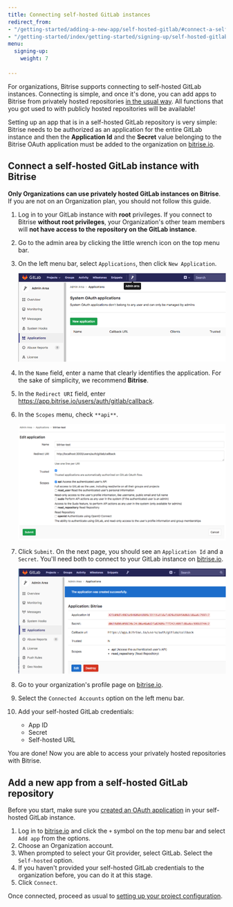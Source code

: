 ```yaml
---
title: Connecting self-hosted GitLab instances
redirect_from:
- "/getting-started/adding-a-new-app/self-hosted-gitlab/#connect-a-self-hosted-gitlab-instance-with-bitrise/"
- "/getting-started/index/getting-started/signing-up/self-hosted-gitlab/"
menu:
  signing-up:
    weight: 7

---
```

For organizations, Bitrise supports connecting to self-hosted GitLab instances. Connecting is simple, and once it's done, you can add apps to Bitrise from privately hosted repositories [in the usual way](/getting-started/adding-a-new-app). All functions that you got used to with publicly hosted repositories will be available!

Setting up an app that is in a self-hosted GitLab repository is very simple: Bitrise needs to be authorized as an application for the entire GitLab instance and then the **Application Id** and the **Secret** value belonging to the Bitrise OAuth application must be added to the organization on [bitrise.io](https://www.bitrise.io).

## Connect a self-hosted GitLab instance with Bitrise

**Only Organizations can use privately hosted GitLab instances on Bitrise**. If you are not on an Organization plan, you should not follow this guide.

 1. Log in to your GitLab instance with **root** privileges.
    If you connect to Bitrise **without root privileges**, your Organization's other team members will **not have access to the repository on the GitLab instance**.
 2. Go to the admin area by clicking the little wrench icon on the top menu bar.
 3. On the left menu bar, select `Applications`, then click `New Application`.

    ![New Application](/img/adding-a-new-app/gitlab-newapp.png)
 4. In the `Name` field, enter a name that clearly identifies the application. For the sake of simplicity, we recommend **Bitrise**.
 5. In the `Redirect URI` field, enter https://app.bitrise.io/users/auth/gitlab/callback.
 6. In the `Scopes` menu, check `**api**`.

    ![New Application settings](/img/adding-a-new-app/gitlab-newapp-settings.png)
 7. Click `Submit`. On the next page, you should see an `Application Id` and a `Secret`. You'll need both to connect to your GitLab instance on [bitrise.io](https://www.bitrise.io).

    ![App id and secret](/img/adding-a-new-app/appid-secret.png)
 8. Go to your organization's profile page on [bitrise.io](https://www.bitrise.io).
 9. Select the `Connected Accounts` option on the left menu bar.
10. Add your self-hosted GitLab credentials:
    * App ID
    * Secret
    * Self-hosted URL

You are done! Now you are able to access your privately hosted repositories with Bitrise.

## Add a new app from a self-hosted GitLab repository

Before you start, make sure you [created an OAuth application](/getting-started/adding-a-new-app/self-hosted-gitlab#connect-a-self-hosted-gitlab-instance-with-bitrise) in your self-hosted GitLab instance.

1. Log in to [bitrise.io](https://www.bitrise.io) and click the `+` symbol on the top menu bar and select `Add app` from the options.
2. Choose an Organization account.
3. When prompted to select your Git provider, select GitLab. Select the `Self-hosted` option.
4. If you haven't provided your self-hosted GitLab credentials to the organization before, you can do it at this stage.
5. Click `Connect`.

Once connected, proceed as usual to [setting up your project configuration](/adding-a-new-app/setting-up-configuration).